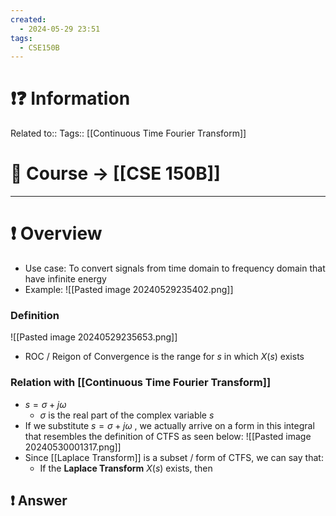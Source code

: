 ```yaml
---
created:
  - 2024-05-29 23:51
tags:
  - CSE150B
---
```


# ❗❓ Information
Related to:: 
Tags:: [[Continuous Time Fourier Transform]]

# 🌌 Course -> [[CSE 150B]]
---

# ❗ Overview
- Use case: To convert signals from time domain to frequency domain that have infinite energy
- Example: ![[Pasted image 20240529235402.png]]


### Definition
![[Pasted image 20240529235653.png]]
- ROC / Reigon of Convergence is the range for $s$ in which $X(s)$ exists 

### Relation with [[Continuous Time Fourier Transform]]
- $s=\sigma + j\omega$
	- $\sigma$ is the real part of the complex variable $s$
- If we substitute $s =\sigma +j\omega$ , we actually arrive on a form in this integral that resembles the definition of CTFS as seen below: ![[Pasted image 20240530001317.png]]
- Since [[Laplace Transform]] is a subset / form of CTFS, we can say that:
	- If the **Laplace Transform** $X(s)$ exists, then 
## ❗ Answer